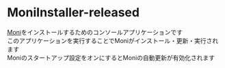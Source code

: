 # MoniInstaller-released
<a href= "https://github.com/hohjukgi/Moni-released.git">Moni</a>をインストールするためのコンソールアプリケーションです<br>
このアプリケーションを実行することでMoniがインストール・更新・実行されます<br>
Moniのスタートアップ設定をオンにするとMoniの自動更新が有効化されます
